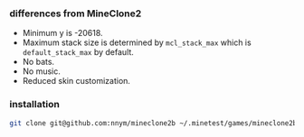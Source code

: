 ### differences from MineClone2
- Minimum y is -20618.
- Maximum stack size is determined by `mcl_stack_max` which is `default_stack_max` by default.
- No bats.
- No music.
- Reduced skin customization.

### installation
```sh
git clone git@github.com:nnym/mineclone2b ~/.minetest/games/mineclone2b
```
